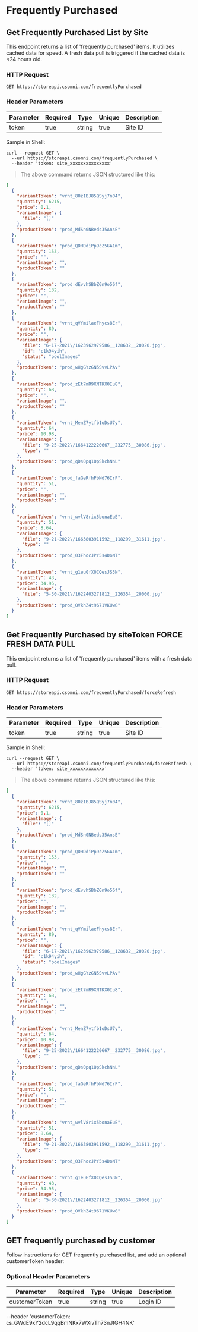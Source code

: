 # Frequently Purchased

## Get Frequently Purchased List by Site 
This endpoint returns a list of 'frequently purchased' items.
It utilizes cached data for speed. A fresh data pull is triggered if the cached data is <24 hours old.

### HTTP Request
`GET https://storeapi.csomni.com/frequentlyPurchased`

### Header Parameters
| Parameter     | Required | Type   | Unique | Description |
|---------------|----------|--------|--------|-------------|
| token         | true     | string | true   | Site ID     |

Sample in Shell:

```shell
curl --request GET \
  --url https://storeapi.csomni.com/frequentlyPurchased \
  --header 'token: site_xxxxxxxxxxxxxxx'
```

> The above command returns JSON structured like this:

```json
[
  {
    "variantToken": "vrnt_80zIBJ85QSyj7n04",
    "quantity": 6215,
    "price": 0.1,
    "variantImage": {
      "file": "[]"
    },
    "productToken": "prod_MdSn0NBeds35AnsE"
  },
  {
    "variantToken": "prod_QDHDdiPp9cZ5GA1m",
    "quantity": 153,
    "price": "",
    "variantImage": "",
    "productToken": ""
  },
  {
    "variantToken": "prod_dEvvhSBbZGn9o56f",
    "quantity": 132,
    "price": "",
    "variantImage": "",
    "productToken": ""
  },
  {
    "variantToken": "vrnt_qVYmilaeFhycs8Er",
    "quantity": 89,
    "price": "",
    "variantImage": {
      "file": "6-17-2021\/1623962979586__128632__20020.jpg",
      "id": "c1k94yih",
      "status": "poolImages"
    },
    "productToken": "prod_wHgGYzGN5SvvLPAv"
  },
  {
    "variantToken": "prod_zEt7mR9XNTKX0Iu8",
    "quantity": 68,
    "price": "",
    "variantImage": "",
    "productToken": ""
  },
  {
    "variantToken": "vrnt_MenZ7ytfb1oDsU7y",
    "quantity": 64,
    "price": 10.98,
    "variantImage": {
      "file": "9-25-2022\/1664122220667__232775__30086.jpg",
      "type": ""
    },
    "productToken": "prod_qDs0pq1OpSkchNnL"
  },
  {
    "variantToken": "prod_faGeRfhPbNd76IrF",
    "quantity": 51,
    "price": "",
    "variantImage": "",
    "productToken": ""
  },
  {
    "variantToken": "vrnt_wvlV8rix5bonaEuE",
    "quantity": 51,
    "price": 8.64,
    "variantImage": {
      "file": "9-21-2022\/1663803911592__118299__31611.jpg",
      "type": ""
    },
    "productToken": "prod_03FhocJPY5s4DoNT"
  },
  {
    "variantToken": "vrnt_g1euGfX0CQesJS3N",
    "quantity": 43,
    "price": 34.95,
    "variantImage": {
      "file": "5-30-2021\/1622403271812__226354__20000.jpg"
    },
    "productToken": "prod_OVkhZ4t9671VKUw8"
  }
]
```

## Get Frequently Purchased by siteToken FORCE FRESH DATA PULL
This endpoint returns a list of 'frequently purchased' items with a fresh data pull. 

### HTTP Request
`GET https://storeapi.csomni.com/frequentlyPurchased/forceRefresh`

### Header Parameters
| Parameter     | Required | Type   | Unique | Description |
|---------------|----------|--------|--------|-------------|
| token         | true     | string | true   | Site ID     |

Sample in Shell:

```shell
curl --request GET \
  --url https://storeapi.csomni.com/frequentlyPurchased/forceRefresh \
  --header 'token: site_xxxxxxxxxxxxx'
```

> The above command returns JSON structured like this:
```json
[
  {
    "variantToken": "vrnt_80zIBJ85QSyj7n04",
    "quantity": 6215,
    "price": 0.1,
    "variantImage": {
      "file": "[]"
    },
    "productToken": "prod_MdSn0NBeds35AnsE"
  },
  {
    "variantToken": "prod_QDHDdiPp9cZ5GA1m",
    "quantity": 153,
    "price": "",
    "variantImage": "",
    "productToken": ""
  },
  {
    "variantToken": "prod_dEvvhSBbZGn9o56f",
    "quantity": 132,
    "price": "",
    "variantImage": "",
    "productToken": ""
  },
  {
    "variantToken": "vrnt_qVYmilaeFhycs8Er",
    "quantity": 89,
    "price": "",
    "variantImage": {
      "file": "6-17-2021\/1623962979586__128632__20020.jpg",
      "id": "c1k94yih",
      "status": "poolImages"
    },
    "productToken": "prod_wHgGYzGN5SvvLPAv"
  },
  {
    "variantToken": "prod_zEt7mR9XNTKX0Iu8",
    "quantity": 68,
    "price": "",
    "variantImage": "",
    "productToken": ""
  },
  {
    "variantToken": "vrnt_MenZ7ytfb1oDsU7y",
    "quantity": 64,
    "price": 10.98,
    "variantImage": {
      "file": "9-25-2022\/1664122220667__232775__30086.jpg",
      "type": ""
    },
    "productToken": "prod_qDs0pq1OpSkchNnL"
  },
  {
    "variantToken": "prod_faGeRfhPbNd76IrF",
    "quantity": 51,
    "price": "",
    "variantImage": "",
    "productToken": ""
  },
  {
    "variantToken": "vrnt_wvlV8rix5bonaEuE",
    "quantity": 51,
    "price": 8.64,
    "variantImage": {
      "file": "9-21-2022\/1663803911592__118299__31611.jpg",
      "type": ""
    },
    "productToken": "prod_03FhocJPY5s4DoNT"
  },
  {
    "variantToken": "vrnt_g1euGfX0CQesJS3N",
    "quantity": 43,
    "price": 34.95,
    "variantImage": {
      "file": "5-30-2021\/1622403271812__226354__20000.jpg"
    },
    "productToken": "prod_OVkhZ4t9671VKUw8"
  }
]
```

## GET frequently purchased by customer
Follow instructions for GET frequently purchased list, and add an optional customerToken header:

### Optional Header Parameters
| Parameter     | Required | Type   | Unique | Description |
|---------------|----------|--------|--------|-------------|
| customerToken | true     | string | true   | Login ID    |

--header 'customerToken: cs_GWdE9xY2dcL9qqBmNKx7WXivTh73nJtGH4NK'
